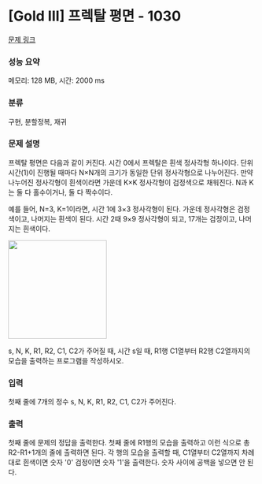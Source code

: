 # [Gold III] 프렉탈 평면 - 1030

[문제 링크](https://www.acmicpc.net/problem/1030) 

### 성능 요약

메모리: 128 MB, 시간: 2000 ms

### 분류

구현, 분할정복, 재귀

### 문제 설명

<p>프렉탈 평면은 다음과 같이 커진다. 시간 0에서 프렉탈은 흰색 정사각형 하나이다.
단위 시간(1)이 진행될 때마다 N×N개의 크기가 동일한 단위 정사각형으로 나누어진다.
만약 나누어진 정사각형이 흰색이라면 가운데 K×K 정사각형이 검정색으로 채워진다.
N과 K는 둘 다 홀수이거나, 둘 다 짝수이다.</p>

<p>예를 들어, N=3, K=1이라면, 시간 1에 3×3 정사각형이 된다.
가운데 정사각형은 검정색이고, 나머지는 흰색이 된다. 시간 2때 9×9 정사각형이 되고, 17개는 검정이고, 나머지는 흰색이다.</p>

<img src="https://upload.acmicpc.net/209f7362-9252-4bb8-b40d-91e115e42cf3/-/preview/" width="200" height="200">

<p>s, N, K, R1, R2, C1, C2가 주어질 때, 시간 s일 때, R1행 C1열부터 R2행 C2열까지의 모습을 출력하는 프로그램을 작성하시오.</p>

### 입력

첫째 줄에 7개의 정수 s, N, K, R1, R2, C1, C2가 주어진다.

### 출력

첫째 줄에 문제의 정답을 출력한다. 첫째 줄에 R1행의 모습을 출력하고 이런 식으로 총 R2-R1+1개의 줄에 출력하면 된다. 각 행의 모습을 출력할 때, C1열부터 C2열까지 차례대로 흰색이면 숫자 '0' 검정이면 숫자 '1'을 출력한다. 숫자 사이에 공백을 넣으면 안 된다.
